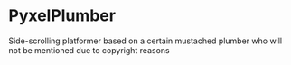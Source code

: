 # PyxelPlumber
Side-scrolling platformer based on a certain mustached plumber who will not be mentioned due to copyright reasons
